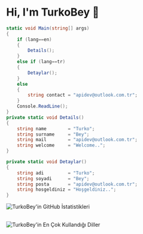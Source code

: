 # Hi, I'm TurkoBey 👋

```csharp
static void Main(string[] args)
{
	if (lang==en)
	{
		Details();
	}
	else if (lang==tr)
	{
		Detaylar();
	}
	else
	{
		string contact = "apidev@outlook.com.tr";
	}
	Console.ReadLine();
}
private static void Details()
{
	string name        = "Turko";
	string surname     = "Bey";
	string mail        = "apidev@outlook.com.tr";
	string welcome     = "Welcome..";
}

private static void Detaylar()
{
	string adi         = "Turko";
	string soyadi      = "Bey";
	string posta       = "apidev@outlook.com.tr";
	string hosgeldiniz = "Hoşgeldiniz..";
}
```
  ![TurkoBey'in GitHub İstatistikleri](https://github-readme-stats.vercel.app/api?username=TurkoBey&show_icons=true&theme=dark)<br><br>
  
  ![TurkoBey'in En Çok Kullandığı Diller](https://github-readme-stats.vercel.app/api/top-langs/?username=TurkoBey&layout=compact&theme=dark)




         
